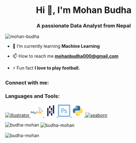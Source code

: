 <h1 align="center">Hi 👋, I'm Mohan Budha</h1>
<h3 align="center">A passionate Data Analyst from Nepal</h3>


<p align="left"> <img src="https://komarev.com/ghpvc/?username=mohan-budha&label=Profile%20views&color=0e75b6&style=flat" alt="mohan-budha" /> </p>

- 🌱 I’m currently learning **Machine Learning**

- 📫 How to reach me **mohanbudha000@gmail.com**

- ⚡ Fun fact **I love to play football.**

<h3 align="left">Connect with me:</h3>
<p align="left">
</p>

<h3 align="left">Languages and Tools:</h3>
<p align="left"> <a href="https://www.adobe.com/in/products/illustrator.html" target="_blank" rel="noreferrer"> <img src="https://www.vectorlogo.zone/logos/adobe_illustrator/adobe_illustrator-icon.svg" alt="illustrator" width="40" height="40"/> </a> <a href="https://www.mysql.com/" target="_blank" rel="noreferrer"> <img src="https://raw.githubusercontent.com/devicons/devicon/master/icons/mysql/mysql-original-wordmark.svg" alt="mysql" width="40" height="40"/> </a> <a href="https://pandas.pydata.org/" target="_blank" rel="noreferrer"> <img src="https://raw.githubusercontent.com/devicons/devicon/2ae2a900d2f041da66e950e4d48052658d850630/icons/pandas/pandas-original.svg" alt="pandas" width="40" height="40"/> </a> <a href="https://www.photoshop.com/en" target="_blank" rel="noreferrer"> <img src="https://raw.githubusercontent.com/devicons/devicon/master/icons/photoshop/photoshop-line.svg" alt="photoshop" width="40" height="40"/> </a> <a href="https://www.python.org" target="_blank" rel="noreferrer"> <img src="https://raw.githubusercontent.com/devicons/devicon/master/icons/python/python-original.svg" alt="python" width="40" height="40"/> </a> <a href="https://seaborn.pydata.org/" target="_blank" rel="noreferrer"> <img src="https://seaborn.pydata.org/_images/logo-mark-lightbg.svg" alt="seaborn" width="40" height="40"/> </a> </p>

<p><img align="left" src="https://github-readme-stats.vercel.app/api/top-langs?username=budha-mohan&show_icons=true&locale=en&layout=compact" alt="budha-mohan" /></p>

<p>&nbsp;<img align="center" src="https://github-readme-stats.vercel.app/api?username=budha-mohan&show_icons=true&locale=en" alt="budha-mohan" /></p>

<p><img align="center" src="https://github-readme-streak-stats.herokuapp.com/?user=budha-mohan&" alt="budha-mohan" /></p>
